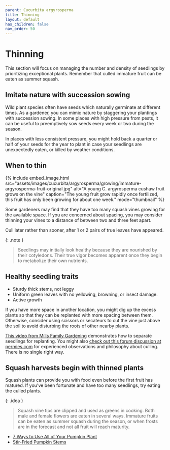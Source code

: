 ```yaml
---
parent: Cucurbita argyrosperma
title: Thinning
layout: default
has_children: false
nav_order: 50
---
```


# Thinning

This section will focus on managing the number and density of seedlings by prioritizing exceptional plants. Remember that culled immature fruit can be eaten as summer squash.

## Imitate nature with succession sowing 

Wild plant species often have seeds which naturally germinate at different times. As a gardener, you can mimic nature by staggering your plantings with succession sowing. In some places with high pressure from pests, it can be useful to preemptively sow seeds every week or two during the season.

In places with less consistent pressure, you might hold back a quarter or half of your seeds for the year to plant in case your seedlings are unexpectedly eaten, or killed by weather conditions.

## When to thin

{% include embed_image.html
    src="assets/images/cucurbita/argyrosperma/growing/immature-argyrosperma-fruit-original.jpg"
    alt="A young C. argyrosperma cushaw fruit grows on the vine"
    caption="The young fruit grow rapidly once fertilized, this fruit has only been growing for about one week."
    mode="thumbnail"
%}

Some gardeners may find that they have too many squash vines growing for the available space. If you are concerned about spacing, you may consider thinning your vines to a distance of between two and three feet apart.

Cull later rather than sooner, after 1 or 2 pairs of true leaves have appeared. 

{: .note }
> Seedlings may initially look healthy because they are nourished by their cotyledons. Their true vigor becomes apparent once they begin to metabolize their own nutrients.


## Healthy seedling traits

- Sturdy thick stems, not leggy
- Uniform green leaves with no yellowing, browning, or insect damage.
- Active growth

If you have more space in another location, you might dig up the excess plants so that they can be replanted with more spacing between them. Otherwise, consider using scissors or secateurs to cut the vine just above the soil to avoid disturbing the roots of other nearby plants.

[This video from Mills Family Gardening](https://www.youtube.com/watch?v=Hgc4abin7wE) demonstrates how to separate seedlings for replanting. You might also [check out this forum discussion at permies.com](https://permies.com/t/64209/Seedling-Thinning-Philosophy-Weak-Strong) for experienced observations and philosophy about culling. There is no single right way.

## Squash harvests begin with thinned plants 

Squash plants can provide you with food even before the first fruit has matured. If you’ve been fortunate and have too many seedlings, try eating the culled plants.

{: .idea }
> Squash vine tips are clipped and used as greens in cooking.
> Both male and female flowers are eaten in several ways.
> Immature fruits can be eaten as summer squash during the season, or when frosts are in the forecast and not all fruit will reach maturity.

- [7 Ways to Use All of Your Pumpkin Plant](https://ourpermaculturelife.com/7-ways-to-use-all-of-your-pumpkin-plant/)
- [Stir-Fried Pumpkin Stems](https://recipeyum.com.au/asian-stir-fried-pumpkin-stems/)